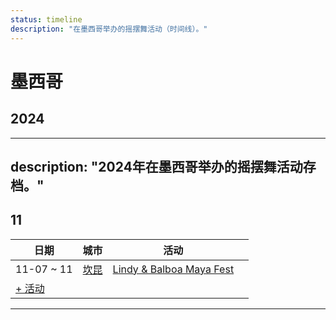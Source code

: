 ```yaml
---
status: timeline
description: "在墨西哥举办的摇摆舞活动（时间线）。"
---
```


# 墨西哥

## 2024
---
description: "2024年在墨西哥举办的摇摆舞活动存档。"
---

## 11

| 日期 | 城市 | 活动 | |
| --- | --- | --- | --- |
| 11-07 ~ 11 | [坎昆](by_city.md#cancun) | [Lindy & Balboa Maya Fest](lindy-n-balboa-maya-fest-2024.md) |  |
| [+ 活动](https://github.com/swingdance/events/issues/new?assignees=&labels=add+event&projects=&template=02-add_entity.yml&title=Add%20Event%3A%202024%2Fes_MX%20%E2%80%A2%20%3CName%3E&region=es_MX&province=&city=&org_id=&date_starts=2024-11-&date_ends=2024-11-)

---

